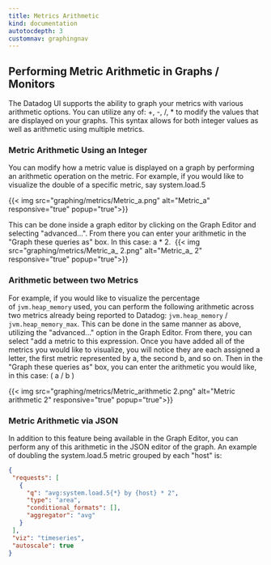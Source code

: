 ```yaml
---
title: Metrics Arithmetic
kind: documentation
autotocdepth: 3
customnav: graphingnav
---
```


## Performing Metric Arithmetic in Graphs / Monitors

The Datadog UI supports the ability to graph your metrics with various arithmetic options. You can utilize any of: +, -, /, * to modify the values that are displayed on your graphs. This syntax allows for both integer values as well as arithmetic using multiple metrics.


### Metric Arithmetic Using an Integer

You can modify how a metric value is displayed on a graph by performing an arithmetic operation on the metric. For example, if you would like to visualize the double of a specific metric, say system.load.5

{{< img src="graphing/metrics/Metric_a.png" alt="Metric_a" responsive="true" popup="true">}}

This can be done inside a graph editor by clicking on the Graph Editor and selecting "advanced...". From there you can enter your arithmetic in the "Graph these queries as" box. In this case: a * 2. 
{{< img src="graphing/metrics/Metric_a_ 2.png" alt="Metric_a_ 2" responsive="true" popup="true">}}

### Arithmetic between two Metrics

For example, if you would like to visualize the percentage of `jvm.heap_memory` used, you can perform the following arithmetic across two metrics already being reported to Datadog: `jvm.heap_memory` / `jvm.heap_memory_max`. This can be done in the same manner as above, utilizing the "advanced..." option in the Graph Editor. From there, you can select "add a metric to this expression. Once you have added all of the metrics you would like to visualize, you will notice they are each assigned a letter, the first metric represented by a, the second b, and so on. Then in the "Graph these queries as" box, you can enter the arithmetic you would like, in this case: ( a / b )

{{< img src="graphing/metrics/Metric_arithmetic 2.png" alt="Metric arithmetic 2" responsive="true" popup="true">}}

### Metric Arithmetic via JSON

In addition to this feature being available in the Graph Editor, you can perform any of this arithmetic in the JSON editor of the graph. An example of doubling the system.load.5 metric grouped by each "host" is:

```json
{
 "requests": [
   {
     "q": "avg:system.load.5{*} by {host} * 2",
     "type": "area",
     "conditional_formats": [],
     "aggregator": "avg"
   }
 ],
 "viz": "timeseries",
 "autoscale": true
}
```